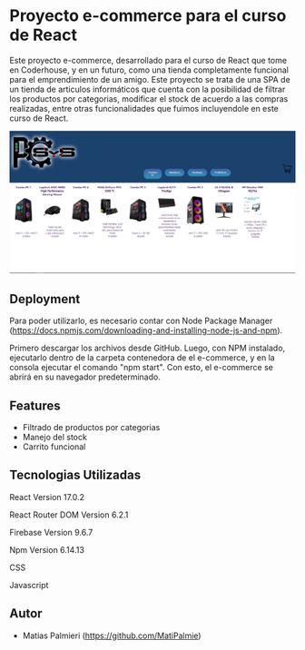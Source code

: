 
# Proyecto e-commerce para el curso de React
Este proyecto e-commerce, desarrollado para el curso de React que tome en Coderhouse, y en un futuro, como una tienda completamente funcional para el emprendimiento de un amigo. Este proyecto se trata de una SPA de un tienda de articulos informáticos que cuenta con la posibilidad de filtrar los productos por categorias, modificar el stock de acuerdo a las compras realizadas, entre otras funcionalidades que fuimos incluyendole en este curso de React.

![Imagen del Home de la SPA](https://raw.githubusercontent.com/MatiPalmie/e-commerce-Matias-Palmieri/main/src/assets/home.jpg)

## Deployment

Para poder utilizarlo, es necesario contar con Node Package Manager (https://docs.npmjs.com/downloading-and-installing-node-js-and-npm).

Primero descargar los archivos desde GitHub. Luego, con NPM instalado, ejecutarlo dentro de la carpeta contenedora de el e-commerce, y en la consola ejecutar el comando "npm start". Con esto, el e-commerce se abrirá en su navegador predeterminado.

## Features

- Filtrado de productos por categorias
- Manejo del stock 
- Carrito funcional



## Tecnologias Utilizadas

React Version 17.0.2

React Router DOM Version 6.2.1

Firebase Version 9.6.7

Npm Version 6.14.13

CSS

Javascript





## Autor

- Matias Palmieri (https://github.com/MatiPalmie)

